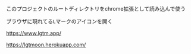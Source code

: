 このプロジェクトのルートディレクトリをchrome拡張として読み込んで使う

ブラウザに現れてる`L`マークのアイコンを開く

https://www.lgtm.app/

https://lgtmoon.herokuapp.com/